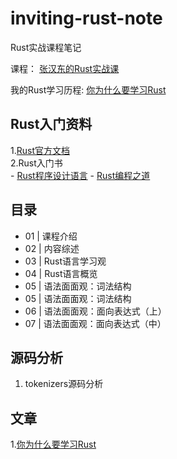 # inviting-rust-note

Rust实战课程笔记

课程： [张汉东的Rust实战课](https://time.geekbang.org/course/intro/100060601)

我的Rust学习历程: [你为什么要学习Rust](https://mp.weixin.qq.com/s/WS2kikpuHKGxPJ_UBfYhgg)


## Rust入门资料  
1.[Rust官方文档](https://prev.rust-lang.org/zh-CN/documentation.html)  
2.Rust入门书  
    - [Rust程序设计语言](https://union-click.jd.com/jdc?e=&p=AyIGZRprFQEaAVUcXBQyVlgNRQQlW1dCFFlQCxxKQgFHREkdSVJKSQVJHFRXFk9FUlpGQUpLCVBaTFhbXQtWVmpSWRtYHQQSAFIaa2d8Un00fSRjZ3VDN34ndHFhYxRpAUMOHjdUK1sUAxAHVxNYFgsiN1Uca0NsEgZUGloUBxYAUitaJQIVBlUaWhACGgNcGlMlBRIOZUAOe1ZyTjx4J11pamAFXWslMhE3ZStbJQEiRTtMWxxXEVdRHQ5GBBYCARoLHFdFVwBPXEcBQg4HTFISAiIFVBpfHA%3D%3D)
    - [Rust编程之道](https://union-click.jd.com/jdc?e=&p=AyIGZRprFQEXAV0eWxEyVlgNRQQlW1dCFFlQCxxKQgFHREkdSVJKSQVJHFRXFk9FUlpGQUpLCVBaTFhbXQtWVmpSWRtYEAQaAlUfa21hdA8ybCR0YhBHXW0ya3lgAgFDC0MOHjdUK1sUAxAHVxNYFgsiN1Uca0NsEgZUGloUBxICVitaJQIVBlUaWhACEQFSGF4lBRIOZUAOe1ZyTjx4J11pamAFXWslMhE3ZStbJQEiRTsYCEUAFQJUGFsVChQCBhlfHFYXBFxMW0ZQRQMFE1kSViIFVBpfHA%3D%3D)  


## 目录

- 01 | 课程介绍
- 02 | 内容综述
- 03 | Rust语言学习观
- 04 | Rust语言概览
- 05 | 语法面面观：词法结构
- 05 | 语法面面观：词法结构
- 06 | 语法面面观：面向表达式（上）
- 07 | 语法面面观：面向表达式（中）


## 源码分析

1. tokenizers源码分析

## 文章

1.[你为什么要学习Rust](https://mp.weixin.qq.com/s/WS2kikpuHKGxPJ_UBfYhgg)


